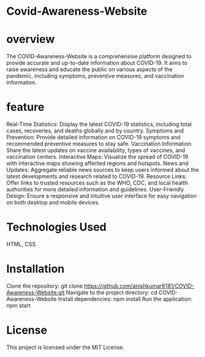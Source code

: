 # Covid-Awareness-Website
# overview
The COVID-Awareness-Website is a comprehensive platform designed to provide accurate and up-to-date information about COVID-19. It aims to raise awareness and educate the public on various aspects of the pandemic, including symptoms, preventive measures, and vaccination information.
# feature
Real-Time Statistics: Display the latest COVID-19 statistics, including total cases, recoveries, and deaths globally and by country.
Symptoms and Prevention: Provide detailed information on COVID-19 symptoms and recommended preventive measures to stay safe.
Vaccination Information: Share the latest updates on vaccine availability, types of vaccines, and vaccination centers.
Interactive Maps: Visualize the spread of COVID-19 with interactive maps showing affected regions and hotspots.
News and Updates: Aggregate reliable news sources to keep users informed about the latest developments and research related to COVID-19.
Resource Links: Offer links to trusted resources such as the WHO, CDC, and local health authorities for more detailed information and guidelines.
User-Friendly Design: Ensure a responsive and intuitive user interface for easy navigation on both desktop and mobile devices.
# Technologies Used
HTML, CSS
# Installation
Clone the repository: git clone https://github.com/anishkumar6181/COVID-Awareness-Website.git
Navigate to the project directory: cd COVID-Awareness-Website
Install dependencies: npm install
Run the application: npm start
# License
This project is licensed under the MIT License.

